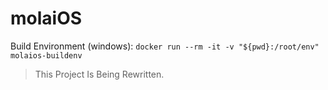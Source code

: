 # molaiOS
Build Environment (windows): `docker run --rm -it -v "${pwd}:/root/env" molaios-buildenv`
<br />
> This Project Is Being Rewritten.